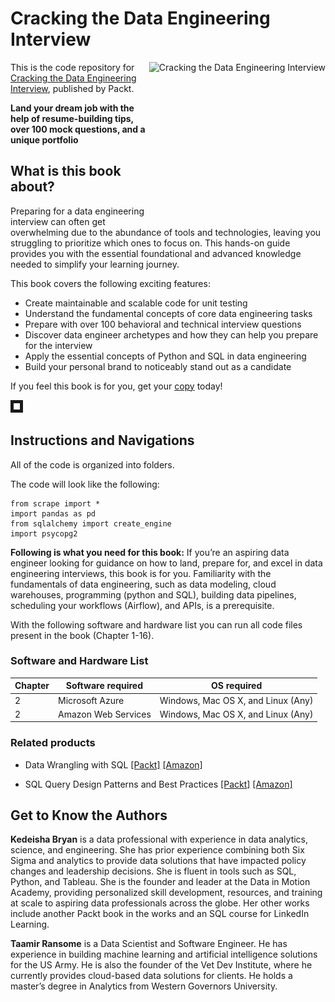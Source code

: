 # Cracking the Data Engineering Interview	

<a href="https://www.amazon.com/Cracking-Data-Engineering-Interview-resume-building/dp/1837630771"><img src="https://m.media-amazon.com/images/I/71FddpHj+dL._SY466_.jpg" alt="Cracking the Data Engineering Interview" height="256px" align="right"></a>

This is the code repository for [Cracking the Data Engineering Interview](https://m.media-amazon.com/images/I/71FddpHj+dL._SY466_.jpg), published by Packt.

**Land your dream job with the help of resume-building tips, over 100 mock questions, and a unique portfolio**

## What is this book about?
Preparing for a data engineering interview can often get overwhelming due to the abundance of tools and technologies, leaving you struggling to prioritize which ones to focus on. This hands-on guide provides you with the essential foundational and advanced knowledge needed to simplify your learning journey.


This book covers the following exciting features: 
* Create maintainable and scalable code for unit testing
* Understand the fundamental concepts of core data engineering tasks
* Prepare with over 100 behavioral and technical interview questions
* Discover data engineer archetypes and how they can help you prepare for the interview
* Apply the essential concepts of Python and SQL in data engineering
* Build your personal brand to noticeably stand out as a candidate

If you feel this book is for you, get your [copy](https://www.amazon.com/dp/1837630771) today!

<a href="https://www.packtpub.com/?utm_source=github&utm_medium=banner&utm_campaign=GitHubBanner"><img src="https://raw.githubusercontent.com/PacktPublishing/GitHub/master/GitHub.png" alt="https://www.packtpub.com/" border="5" /></a>

## Instructions and Navigations
All of the code is organized into folders.

The code will look like the following:
```
from scrape import *
import pandas as pd
from sqlalchemy import create_engine
import psycopg2
```

**Following is what you need for this book:**
If you’re an aspiring data engineer looking for guidance on how to land, prepare for, and excel in data engineering interviews, this book is for you. Familiarity with the fundamentals of data engineering, such as data modeling, cloud warehouses, programming (python and SQL), building data pipelines, scheduling your workflows (Airflow), and APIs, is a prerequisite.	

With the following software and hardware list you can run all code files present in the book (Chapter 1-16).

### Software and Hardware List

| Chapter  | Software required                                                                    | OS required                        |
| -------- | ------------------------------------------------------------------------------------| -----------------------------------|
|  2		   | 	Microsoft Azure		                                            			  | Windows, Mac OS X, and Linux (Any) |
|   2      | Amazon Web Services  																					         |   Windows, Mac OS X, and Linux (Any)|

### Related products <Other books you may enjoy>
* Data Wrangling with SQL [[Packt]](https://www.packtpub.com/product/data-wrangling-with-sql/9781837630028) [[Amazon]](https://www.amazon.com/dp/183763002X)

* SQL Query Design Patterns and Best Practices [[Packt]](https://www.packtpub.com/product/sql-query-design-patterns-and-best-practices/9781837633289) [[Amazon]](https://www.amazon.com/dp/1837633282)

## Get to Know the Authors
**Kedeisha Bryan** is a data professional with experience in data analytics, science, and engineering. She has prior experience combining both Six Sigma and analytics to provide data solutions that have impacted policy changes and leadership decisions. She is fluent in tools such as SQL, Python, and Tableau.
She is the founder and leader at the Data in Motion Academy, providing personalized skill development, resources, and training at scale to aspiring data professionals across the globe. Her other works include another Packt book in the works and an SQL course for LinkedIn Learning.

**Taamir Ransome** is a Data Scientist and Software Engineer. He has experience in building machine learning and artificial intelligence solutions for the US Army. He is also the founder of the Vet Dev Institute, where he currently provides cloud-based data solutions for clients. He holds a master’s degree in Analytics from Western Governors University.
